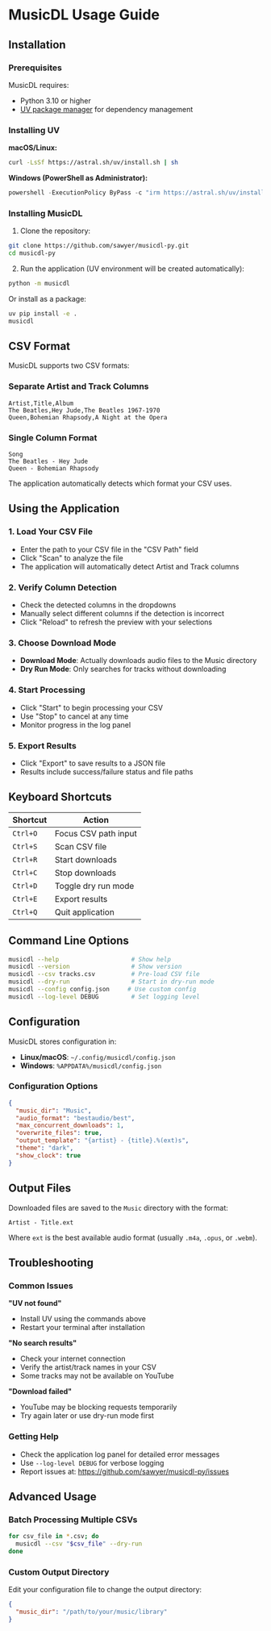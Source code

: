# MusicDL Usage Guide

## Installation

### Prerequisites

MusicDL requires:
- Python 3.10 or higher
- [UV package manager](https://docs.astral.sh/uv/) for dependency management

### Installing UV

**macOS/Linux:**
```bash
curl -LsSf https://astral.sh/uv/install.sh | sh
```

**Windows (PowerShell as Administrator):**
```powershell
powershell -ExecutionPolicy ByPass -c "irm https://astral.sh/uv/install.ps1 | iex"
```

### Installing MusicDL

1. Clone the repository:
```bash
git clone https://github.com/sawyer/musicdl-py.git
cd musicdl-py
```

2. Run the application (UV environment will be created automatically):
```bash
python -m musicdl
```

Or install as a package:
```bash
uv pip install -e .
musicdl
```

## CSV Format

MusicDL supports two CSV formats:

### Separate Artist and Track Columns
```csv
Artist,Title,Album
The Beatles,Hey Jude,The Beatles 1967-1970
Queen,Bohemian Rhapsody,A Night at the Opera
```

### Single Column Format
```csv
Song
The Beatles - Hey Jude
Queen - Bohemian Rhapsody  
```

The application automatically detects which format your CSV uses.

## Using the Application

### 1. Load Your CSV File

- Enter the path to your CSV file in the "CSV Path" field
- Click "Scan" to analyze the file
- The application will automatically detect Artist and Track columns

### 2. Verify Column Detection

- Check the detected columns in the dropdowns
- Manually select different columns if the detection is incorrect
- Click "Reload" to refresh the preview with your selections

### 3. Choose Download Mode

- **Download Mode**: Actually downloads audio files to the Music directory
- **Dry Run Mode**: Only searches for tracks without downloading

### 4. Start Processing

- Click "Start" to begin processing your CSV
- Use "Stop" to cancel at any time
- Monitor progress in the log panel

### 5. Export Results

- Click "Export" to save results to a JSON file
- Results include success/failure status and file paths

## Keyboard Shortcuts

| Shortcut | Action |
|----------|--------|
| `Ctrl+O` | Focus CSV path input |
| `Ctrl+S` | Scan CSV file |
| `Ctrl+R` | Start downloads |
| `Ctrl+C` | Stop downloads |
| `Ctrl+D` | Toggle dry run mode |
| `Ctrl+E` | Export results |
| `Ctrl+Q` | Quit application |

## Command Line Options

```bash
musicdl --help                    # Show help
musicdl --version                 # Show version
musicdl --csv tracks.csv          # Pre-load CSV file
musicdl --dry-run                 # Start in dry-run mode
musicdl --config config.json     # Use custom config
musicdl --log-level DEBUG         # Set logging level
```

## Configuration

MusicDL stores configuration in:
- **Linux/macOS**: `~/.config/musicdl/config.json`
- **Windows**: `%APPDATA%/musicdl/config.json`

### Configuration Options

```json
{
  "music_dir": "Music",
  "audio_format": "bestaudio/best",
  "max_concurrent_downloads": 1,
  "overwrite_files": true,
  "output_template": "{artist} - {title}.%(ext)s",
  "theme": "dark",
  "show_clock": true
}
```

## Output Files

Downloaded files are saved to the `Music` directory with the format:
```
Artist - Title.ext
```

Where `ext` is the best available audio format (usually `.m4a`, `.opus`, or `.webm`).

## Troubleshooting

### Common Issues

**"UV not found"**
- Install UV using the commands above
- Restart your terminal after installation

**"No search results"**
- Check your internet connection
- Verify the artist/track names in your CSV
- Some tracks may not be available on YouTube

**"Download failed"**
- YouTube may be blocking requests temporarily
- Try again later or use dry-run mode first

### Getting Help

- Check the application log panel for detailed error messages
- Use `--log-level DEBUG` for verbose logging
- Report issues at: https://github.com/sawyer/musicdl-py/issues

## Advanced Usage

### Batch Processing Multiple CSVs

```bash
for csv_file in *.csv; do
  musicdl --csv "$csv_file" --dry-run
done
```

### Custom Output Directory

Edit your configuration file to change the output directory:
```json
{
  "music_dir": "/path/to/your/music/library"
}
```